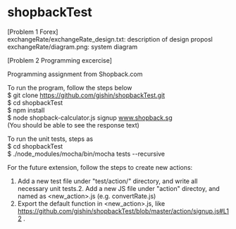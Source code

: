 # shopbackTest
[Problem 1 Forex]  
exchangeRate/exchangeRate_design.txt: description of design proposl  
exchangeRate/diagram.png: system diagram  

[Problem 2 Programming excercise]  

Programming assignment from Shopback.com  

To run the program, follow the steps below  
$ git clone https://github.com/gishin/shopbackTest.git  
$ cd shopbackTest  
$ npm install  
$ node shopback-calculator.js signup www.shopback.sg  
(You should be able to see the response text)  
  
To run the unit tests, steps as  
$ cd shopbackTest  
$ ./node_modules/mocha/bin/mocha tests --recursive    


For the future extension, follow the steps to create new actions:  
1. Add a new test file under "test/action/" directory, and write all necessary unit tests.2. Add a new JS file under "action" directoy, and named as <new_action>.js (e.g. convertRate.js)  
3. Export the default function in <new_action>.js, like https://github.com/gishin/shopbackTest/blob/master/action/signup.js#L12 .  

